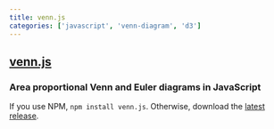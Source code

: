 ```yaml
---
title: venn.js
categories: ['javascript', 'venn-diagram', 'd3']
---
```

## [venn.js](https://github.com/benfred/venn.js)

### Area proportional Venn and Euler diagrams in JavaScript


If you use NPM, `npm install venn.js`. Otherwise, download the [latest release](https://github.com/benfred/venn.js/releases/latest).

